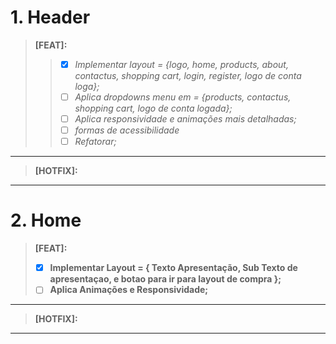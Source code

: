 # 1. **Header**

>  **[FEAT]:**
>>   - [x] *Implementar layout = {logo, home, products, about, contactus, shopping cart, login, register, logo de conta loga};*
>>   - [ ] *Aplica dropdowns menu em = {products, contactus, shopping cart, logo de conta logada};*
>>   - [ ] *Aplica responsividade e animações mais detalhadas;*
>>   - [ ] *formas de acessibilidade*
>>   - [ ] *Refatorar;*
---
> **[HOTFIX]:**
---
# 2. Home

> **[FEAT]:**
>   - [x] **Implementar Layout = { Texto Apresentação, Sub Texto de apresentaçao, e botao para ir para layout de compra };**
>   - [ ] **Aplica Animações e Responsividade;**
---
> **[HOTFIX]:**
---
